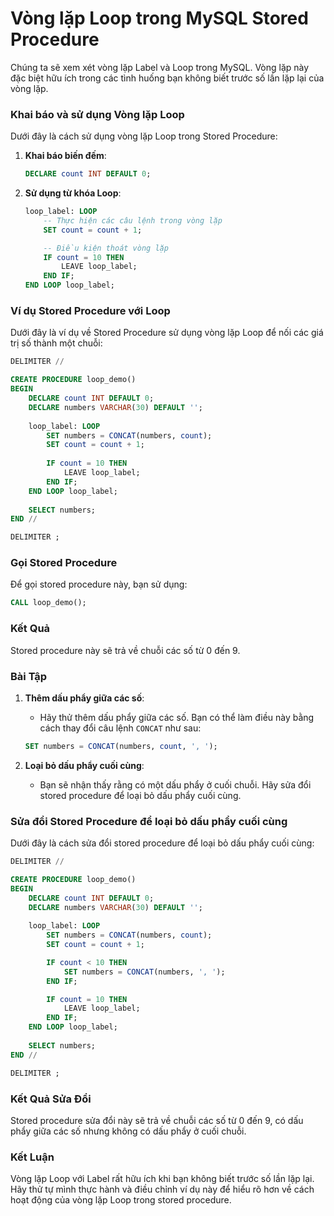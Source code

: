# Vòng lặp Loop trong MySQL Stored Procedure

Chúng ta sẽ xem xét vòng lặp Label và Loop trong MySQL. Vòng lặp này đặc biệt hữu ích trong các tình huống bạn không biết trước số lần lặp lại của vòng lặp.

### Khai báo và sử dụng Vòng lặp Loop

Dưới đây là cách sử dụng vòng lặp Loop trong Stored Procedure:

1. **Khai báo biến đếm**:
    ```sql
    DECLARE count INT DEFAULT 0;
    ```

2. **Sử dụng từ khóa Loop**:
    ```sql
    loop_label: LOOP
        -- Thực hiện các câu lệnh trong vòng lặp
        SET count = count + 1;

        -- Điều kiện thoát vòng lặp
        IF count = 10 THEN
            LEAVE loop_label;
        END IF;
    END LOOP loop_label;
    ```

### Ví dụ Stored Procedure với Loop

Dưới đây là ví dụ về Stored Procedure sử dụng vòng lặp Loop để nối các giá trị số thành một chuỗi:

```sql
DELIMITER //

CREATE PROCEDURE loop_demo()
BEGIN
    DECLARE count INT DEFAULT 0;
    DECLARE numbers VARCHAR(30) DEFAULT '';
    
    loop_label: LOOP
        SET numbers = CONCAT(numbers, count);
        SET count = count + 1;
        
        IF count = 10 THEN
            LEAVE loop_label;
        END IF;
    END LOOP loop_label;
    
    SELECT numbers;
END //

DELIMITER ;
```

### Gọi Stored Procedure

Để gọi stored procedure này, bạn sử dụng:

```sql
CALL loop_demo();
```

### Kết Quả

Stored procedure này sẽ trả về chuỗi các số từ 0 đến 9.

### Bài Tập

1. **Thêm dấu phẩy giữa các số**:
    - Hãy thử thêm dấu phẩy giữa các số. Bạn có thể làm điều này bằng cách thay đổi câu lệnh `CONCAT` như sau:
    ```sql
    SET numbers = CONCAT(numbers, count, ', ');
    ```

2. **Loại bỏ dấu phẩy cuối cùng**:
    - Bạn sẽ nhận thấy rằng có một dấu phẩy ở cuối chuỗi. Hãy sửa đổi stored procedure để loại bỏ dấu phẩy cuối cùng.

### Sửa đổi Stored Procedure để loại bỏ dấu phẩy cuối cùng

Dưới đây là cách sửa đổi stored procedure để loại bỏ dấu phẩy cuối cùng:

```sql
DELIMITER //

CREATE PROCEDURE loop_demo()
BEGIN
    DECLARE count INT DEFAULT 0;
    DECLARE numbers VARCHAR(30) DEFAULT '';
    
    loop_label: LOOP
        SET numbers = CONCAT(numbers, count);
        SET count = count + 1;

        IF count < 10 THEN
            SET numbers = CONCAT(numbers, ', ');
        END IF;

        IF count = 10 THEN
            LEAVE loop_label;
        END IF;
    END LOOP loop_label;
    
    SELECT numbers;
END //

DELIMITER ;
```

### Kết Quả Sửa Đổi

Stored procedure sửa đổi này sẽ trả về chuỗi các số từ 0 đến 9, có dấu phẩy giữa các số nhưng không có dấu phẩy ở cuối chuỗi.

### Kết Luận

Vòng lặp Loop với Label rất hữu ích khi bạn không biết trước số lần lặp lại. Hãy thử tự mình thực hành và điều chỉnh ví dụ này để hiểu rõ hơn về cách hoạt động của vòng lặp Loop trong stored procedure.
